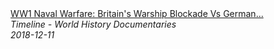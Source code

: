 <!--2024-07-21 00:18:13-->
<div class="yb">
  <a class="nodecor" href="/posts.html?istoriya/ww1_naval_warfare_britains_warship_blockade_vs_german_u-boats_first_world_war">
    <img class="preview" data-videoid="zjrJR8mxQ8Y" src="https://i.ytimg.com/vi/zjrJR8mxQ8Y/hqdefault.jpg" align="middle" alt="">
  </a>
  <div class="inlbl text">
    <a class="nodecor" href="/posts.html?istoriya/ww1_naval_warfare_britains_warship_blockade_vs_german_u-boats_first_world_war">WW1 Naval Warfare: Britain's Warship Blockade Vs German...</a><br>
    <i class="smaller2">Timeline - World History Documentaries</i><br>
    <i class="smaller3">2018-12-11</i>
  </div>
</div>
